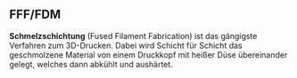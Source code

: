 ## FFF/FDM
**Schmelzschichtung** (Fused Filament Fabrication) ist das gängigste Verfahren
zum 3D-Drucken. Dabei wird Schicht für Schicht das geschmolzene Material
von einem Druckkopf mit heißer Düse übereinander gelegt, welches dann abkühlt
und aushärtet.